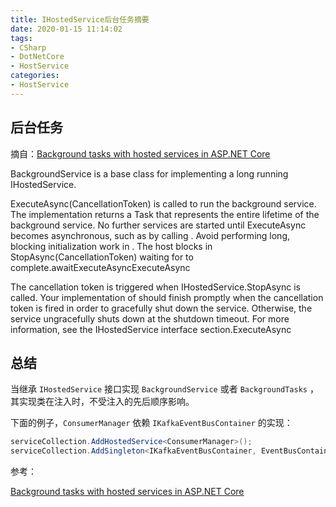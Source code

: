 ```yaml
---
title: IHostedService后台任务摘要
date: 2020-01-15 11:14:02
tags:
- CSharp
- DotNetCore
- HostService
categories: 
- HostService
---
```

## 后台任务

摘自：[Background tasks with hosted services in ASP.NET Core](https://docs.microsoft.com/en-us/aspnet/core/fundamentals/host/hosted-services?view=aspnetcore-3.1&tabs=visual-studio)

BackgroundService is a base class for implementing a long running IHostedService.

ExecuteAsync(CancellationToken) is called to run the background service. The implementation returns a Task that represents the entire lifetime of the background service. No further services are started until ExecuteAsync becomes asynchronous, such as by calling . Avoid performing long, blocking initialization work in . The host blocks in StopAsync(CancellationToken) waiting for to complete.awaitExecuteAsyncExecuteAsync

The cancellation token is triggered when IHostedService.StopAsync is called. Your implementation of should finish promptly when the cancellation token is fired in order to gracefully shut down the service. Otherwise, the service ungracefully shuts down at the shutdown timeout. For more information, see the IHostedService interface section.ExecuteAsync

## 总结

当继承 `IHostedService` 接口实现 `BackgroundService` 或者 `BackgroundTasks` ，其实现类在注入时，不受注入的先后顺序影响。

下面的例子，`ConsumerManager` 依赖 `IKafkaEventBusContainer` 的实现：

```cs
serviceCollection.AddHostedService<ConsumerManager>();
serviceCollection.AddSingleton<IKafkaEventBusContainer, EventBusContainer>();
```

参考：

[Background tasks with hosted services in ASP.NET Core](https://docs.microsoft.com/en-us/aspnet/core/fundamentals/host/hosted-services?view=aspnetcore-3.1&tabs=visual-studio)
